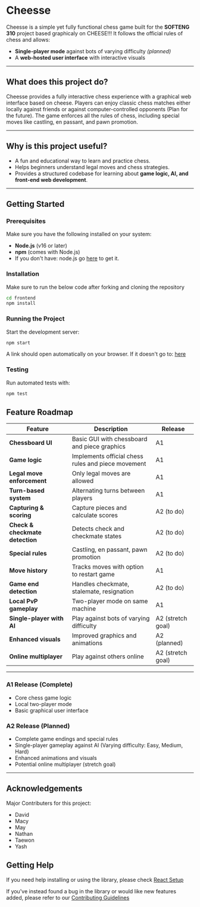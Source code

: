 # Cheesse

Cheesse is a simple yet fully functional chess game built for the **SOFTENG 310** project based graphicaly on CHEESE!!!
It follows the official rules of chess and allows:  
- **Single-player mode** against bots of varying difficulty *(planned)*  
- A **web-hosted user interface** with interactive visuals  

---

## What does this project do?  
Cheesse provides a fully interactive chess experience with a graphical web interface based on cheese. Players can enjoy classic chess matches either locally against friends or against computer-controlled opponents (Plan for the future). The game enforces all the rules of chess, including special moves like castling, en passant, and pawn promotion.  

---

## Why is this project useful?  
- A fun and educational way to learn and practice chess.  
- Helps beginners understand legal moves and chess strategies.  
- Provides a structured codebase for learning about **game logic, AI, and front-end web development**.  

---

## Getting Started  

### Prerequisites  
Make sure you have the following installed on your system:  
- **Node.js** (v16 or later)  
- **npm** (comes with Node.js)
- If you don't have: node.js go [here](https://nodejs.org/en/download) to get it.

### Installation  
Make sure to run the below code after forking and cloning the repository

```bash
cd frontend
npm install
```

### Running the Project
Start the development server:
```bash
npm start
```
A link should open automatically on your browser. 
If it doesn't go to: [here](http://localhost:3000/)

### Testing
Run automated tests with:
```bash
npm test
```

## Feature Roadmap  

| Feature              | Description | Release |
|----------------------|-------------|---------|
| **Chessboard UI**    | Basic GUI with chessboard and piece graphics | A1 |
| **Game logic**       | Implements official chess rules and piece movement | A1 |
| **Legal move enforcement** | Only legal moves are allowed | A1 |
| **Turn-based system**| Alternating turns between players | A1 |
| **Capturing & scoring** | Capture pieces and calculate scores | A2 (to do)|
| **Check & checkmate detection** | Detects check and checkmate states | A2 (to do) |
| **Special rules**    | Castling, en passant, pawn promotion | A2 (to do) |
| **Move history**     | Tracks moves with option to restart game | A1 |
| **Game end detection** | Handles checkmate, stalemate, resignation | A2 (to do) |
| **Local PvP gameplay** | Two-player mode on same machine | A1 |
| **Single-player with AI** | Play against bots of varying difficulty | A2 (stretch goal) |
| **Enhanced visuals** | Improved graphics and animations | A2 (planned) |
| **Online multiplayer** | Play against others online | A2 (stretch goal) |

---

### A1 Release (Complete)  
- Core chess game logic  
- Local two-player mode  
- Basic graphical user interface  

### A2 Release (Planned)  
- Complete game endings and special rules
- Single-player gameplay against AI (Varying difficulty: Easy, Medium, Hard)
- Enhanced animations and visuals  
- Potential online multiplayer (stretch goal)  

---

## Acknowledgements
Major Contributers for this project:  
- David
- Macy
- May
- Nathan
- Taewon
- Yash

## Getting Help
If you need help installing or using the library, please check [React Setup](https://react.dev/learn/setup)

If you've instead found a bug in the library or would like new features added, please refer to our [Contributing Guidelines](CONTRIBUTING.md)
